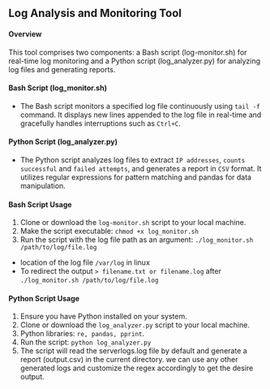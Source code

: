 ## Log Analysis and Monitoring Tool

#### Overview
This tool comprises two components: a Bash script (log-monitor.sh) for real-time log monitoring and a Python script (log_analyzer.py) for analyzing log files and generating reports.

#### Bash Script (log_monitor.sh)
- The Bash script monitors a specified log file continuously using `tail -f` command. It displays new lines appended to the log file in real-time and gracefully handles interruptions such as `Ctrl+C`.

#### Python Script (log_analyzer.py)
- The Python script analyzes log files to extract `IP addresses`, `counts successful` and `failed attempts`, and generates a report in `CSV` format. It utilizes regular expressions for pattern matching and pandas for data manipulation.

#### Bash Script Usage 
1. Clone or download the `log-monitor.sh` script to your local machine.
2. Make the script executable: `chmod +x log_monitor.sh`
3. Run the script with the log file path as an argument: `./log_monitor.sh /path/to/log/file.log`
- location of the log file `/var/log` in linux 
- To redirect the output `> filename.txt or filename.log` after `./log_monitor.sh /path/to/log/file.log`

#### Python Script Usage
1. Ensure you have Python installed on your system.
2. Clone or download the `log_analyzer.py` script to your local machine.
3. Python libraries: `re, pandas, pprint`.
4. Run the script:
`python log_analyzer.py`
5. The script will read the serverlogs.log file by default and generate a report (output.csv) in the current directory. we can use any other generated logs and customize the regex accordingly to get the desire output. 

